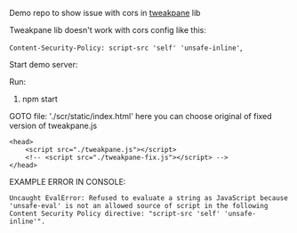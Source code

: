 Demo repo to show issue with cors in [tweakpane](https://github.com/cocopon/tweakpane) lib 

Tweakpane lib doesn't work with cors config like this:

`Content-Security-Policy: script-src 'self' 'unsafe-inline'`,

Start demo server:

Run: 
1. npm start


GOTO file: './scr/static/index.html' here you can choose original of fixed version of tweakpane.js

```
<head>
    <script src="./tweakpane.js"></script>
    <!-- <script src="./tweakpane-fix.js"></script> -->
</head>
```

EXAMPLE ERROR IN CONSOLE:

```
Uncaught EvalError: Refused to evaluate a string as JavaScript because 'unsafe-eval' is not an allowed source of script in the following Content Security Policy directive: "script-src 'self' 'unsafe-inline'".
```